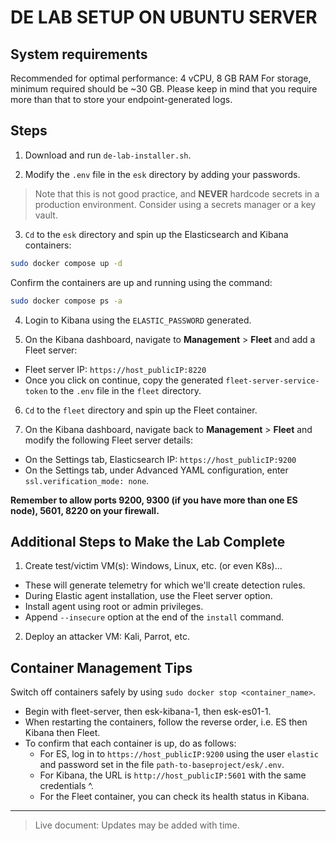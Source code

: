 # DE LAB SETUP ON UBUNTU SERVER

## System requirements

Recommended for optimal performance: 4 vCPU, 8 GB RAM
For storage, minimum required should be ~30 GB. Please keep in mind that you require more than that to store your endpoint-generated logs.

## Steps

1. Download and run `de-lab-installer.sh`.

2. Modify the `.env` file in the `esk` directory by adding your passwords.

> Note that this is not good practice, and **NEVER** hardcode secrets in a production environment. Consider using a secrets manager or a key vault.

3. `Cd` to the `esk` directory and spin up the Elasticsearch and Kibana containers:

```bash
sudo docker compose up -d
```

Confirm the containers are up and running using the command:

```bash
sudo docker compose ps -a
```

4. Login to Kibana using the `ELASTIC_PASSWORD` generated.

5. On the Kibana dashboard, navigate to **Management** > **Fleet**  and add a Fleet server:

- Fleet server IP: `https://host_publicIP:8220`
- Once you click on continue, copy the generated `fleet-server-service-token` to the `.env` file in the `fleet` directory.

6. `Cd` to the `fleet` directory and spin up the Fleet container.

7. On the Kibana dashboard, navigate back to **Management** > **Fleet**  and modify the following Fleet server details:

- On the Settings tab, Elasticsearch IP: `https://host_publicIP:9200`
- On the Settings tab, under Advanced YAML configuration, enter `ssl.verification_mode: none`.

**Remember to allow ports 9200, 9300 (if you have more than one ES node), 5601, 8220 on your firewall.**

## Additional Steps to Make the Lab Complete

1. Create test/victim VM(s): Windows, Linux, etc. (or even K8s)...

- These will generate telemetry for which we'll create detection rules.
- During Elastic agent installation, use the Fleet server option.
- Install agent using root or admin privileges.
- Append `--insecure` option at the end of the `install` command.

2. Deploy an attacker VM: Kali, Parrot, etc.

## Container Management Tips

Switch off containers safely by using `sudo docker stop <container_name>`.

- Begin with fleet-server, then esk-kibana-1, then esk-es01-1.
- When restarting the containers, follow the reverse order, i.e. ES then Kibana then Fleet.
- To confirm that each container is up, do as follows:
  - For ES, log in to `https://host_publicIP:9200` using the user `elastic` and password set in the file `path-to-baseproject/esk/.env`.
  - For Kibana, the URL is `http://host_publicIP:5601` with the same credentials ^.
  - For the Fleet container, you can check its health status in Kibana.

---

> Live document: Updates may be added with time.